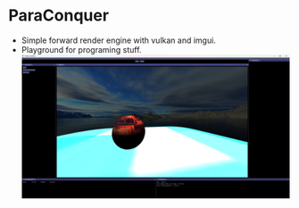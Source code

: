 # ParaConquer
- Simple forward render engine with vulkan and imgui.
- Playground for programing stuff.
![simple image](ReadmeImage/base_image.png)
